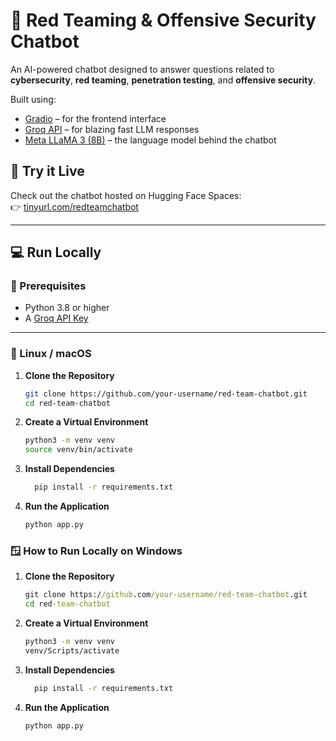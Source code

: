 # 🔐 Red Teaming & Offensive Security Chatbot

An AI-powered chatbot designed to answer questions related to **cybersecurity**, **red teaming**, **penetration testing**, and **offensive security**.

Built using:
- [Gradio](https://gradio.app/) – for the frontend interface  
- [Groq API](https://groq.com/) – for blazing fast LLM responses  
- [Meta LLaMA 3 (8B)](https://ai.meta.com/llama/) – the language model behind the chatbot

## 🚀 Try it Live
Check out the chatbot hosted on Hugging Face Spaces:  
👉 [tinyurl.com/redteamchatbot](https://tinyurl.com/redteamchatbot)

---

## 💻 Run Locally

### 🔧 Prerequisites
- Python 3.8 or higher
- A [Groq API Key](https://console.groq.com/keys)

---

### 🐧 Linux / macOS

1. **Clone the Repository**
   ```bash
   git clone https://github.com/your-username/red-team-chatbot.git
   cd red-team-chatbot
   ```
2. **Create a Virtual Environment**
   ```bash
   python3 -m venv venv
   source venv/bin/activate
   ```
3. **Install Dependencies**
   ```bash
     pip install -r requirements.txt
   ```
4. **Run the Application**
   ```bash
   python app.py
   ```

### 🪟 How to Run Locally on Windows

1. **Clone the Repository**
   ```cmd
   git clone https://github.com/your-username/red-team-chatbot.git
   cd red-team-chatbot
   ```
2. **Create a Virtual Environment**
   ```cmd
   python3 -m venv venv
   venv/Scripts/activate
   ```
3. **Install Dependencies**
   ```cmd
     pip install -r requirements.txt
   ```
4. **Run the Application**
   ```cmd
   python app.py
   ``` 
   
